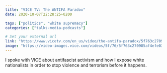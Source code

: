 ```yaml
---
title: "VICE TV: The ANTIFA Paradox"
date: 2020-10-07T22:28:25+0200

tags: ["politics", "white supremacy"]
categories: ["talks-media-podcasts"]

# Set your external url
link: "https://www.vicetv.com/en_us/video/the-antifa-paradox/5f763c270985af4efe03a896"
image: "https://video-images.vice.com/videos/5f/76/5f763c270985af4efe03a896/5f763c270985af4efe03a896-1601676770281.jpg?crop=1xw:1xh;center,center&resize=1200:*"
---
```


I spoke with VICE about antifascist activism and how I expose white nationalists in order to stop violence and terrorism before it happens.
